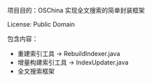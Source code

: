 
项目目的：OSChina 实现全文搜索的简单封装框架

License: Public Domain

包含内容：

- 重建索引工具 -> RebuildIndexer.java
- 增量构建索引工具 -> IndexUpdater.java
- 全文搜索框架